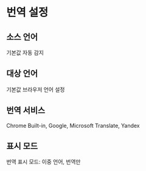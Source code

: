 # 번역 설정

## 소스 언어

기본값 자동 감지

## 대상 언어

기본값 브라우저 언어 설정

## 번역 서비스

Chrome Built-in, Google, Microsoft Translate, Yandex

## 표시 모드

번역 표시 모드: 이중 언어, 번역만
